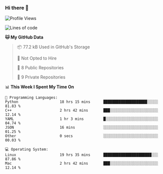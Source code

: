 ### Hi there 👋

<!--
**huayuan4396/huayuan4396** is a ✨ _special_ ✨ repository because its `README.md` (this file) appears on your GitHub profile.

Here are some ideas to get you started:

- 🔭 I’m currently working on ...
- 🌱 I’m currently learning ...
- 👯 I’m looking to collaborate on ...
- 🤔 I’m looking for help with ...
- 💬 Ask me about ...
- 📫 How to reach me: ...
- 😄 Pronouns: ...
- ⚡ Fun fact: ...
-->

<!--START_SECTION:waka-->
![Profile Views](http://img.shields.io/badge/Profile%20Views-19-blue)

![Lines of code](https://img.shields.io/badge/From%20Hello%20World%20I%27ve%20Written-5.7%20thousand%20lines%20of%20code-blue)

**🐱 My GitHub Data** 

> 📦 77.2 kB Used in GitHub's Storage 
 > 
> 🚫 Not Opted to Hire
 > 
> 📜 8 Public Repositories 
 > 
> 🔑 9 Private Repositories 
 > 
📊 **This Week I Spent My Time On** 

```text
💬 Programming Languages: 
Python                   18 hrs 15 mins      ████████████████████░░░░░   81.83 % 
C++                      2 hrs 42 mins       ███░░░░░░░░░░░░░░░░░░░░░░   12.14 % 
YAML                     1 hr 3 mins         █░░░░░░░░░░░░░░░░░░░░░░░░   04.74 % 
JSON                     16 mins             ░░░░░░░░░░░░░░░░░░░░░░░░░   01.25 % 
Other                    0 secs              ░░░░░░░░░░░░░░░░░░░░░░░░░   00.03 % 

💻 Operating System: 
Linux                    19 hrs 35 mins      ██████████████████████░░░   87.86 % 
Mac                      2 hrs 42 mins       ███░░░░░░░░░░░░░░░░░░░░░░   12.14 % 
```


<!--END_SECTION:waka-->
